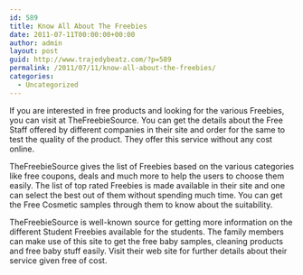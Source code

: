 ```yaml
---
id: 589
title: Know All About The Freebies
date: 2011-07-11T00:00:00+00:00
author: admin
layout: post
guid: http://www.trajedybeatz.com/?p=589
permalink: /2011/07/11/know-all-about-the-freebies/
categories:
  - Uncategorized
---
```

If you are interested in free products and looking for the various Freebies, you can visit at TheFreebieSource. You can get the details about the Free Staff offered by different companies in their site and order for the same to test the quality of the product. They offer this service without any cost online.

TheFreebieSource gives the list of Freebies based on the various categories like free coupons, deals and much more to help the users to choose them easily. The list of top rated Freebies is made available in their site and one can select the best out of them without spending much time. You can get the Free Cosmetic samples through them to know about the suitability.

TheFreebieSource is well-known source for getting more information on the different Student Freebies available for the students. The family members can make use of this site to get the free baby samples, cleaning products and free baby stuff easily. Visit their web site for further details about their service given free of cost.